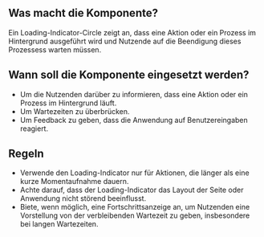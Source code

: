 
## Was macht die Komponente?
Ein Loading-Indicator-Circle zeigt an, dass eine Aktion oder ein Prozess im Hintergrund ausgeführt wird und Nutzende auf die Beendigung dieses Prozessess warten müssen.

## Wann soll die Komponente eingesetzt werden?
* Um die Nutzenden darüber zu informieren, dass eine Aktion oder ein Prozess im Hintergrund läuft.
* Um Wartezeiten zu überbrücken.
* Um Feedback zu geben, dass die Anwendung auf Benutzereingaben reagiert.

## Regeln
* Verwende den Loading-Indicator nur für Aktionen, die länger als eine kurze Momentaufnahme dauern.
* Achte darauf, dass der Loading-Indicator das Layout der Seite oder Anwendung nicht störend beeinflusst.
* Biete, wenn möglich, eine Fortschrittsanzeige an, um Nutzenden eine Vorstellung von der verbleibenden Wartezeit zu geben, insbesondere bei langen Wartezeiten.